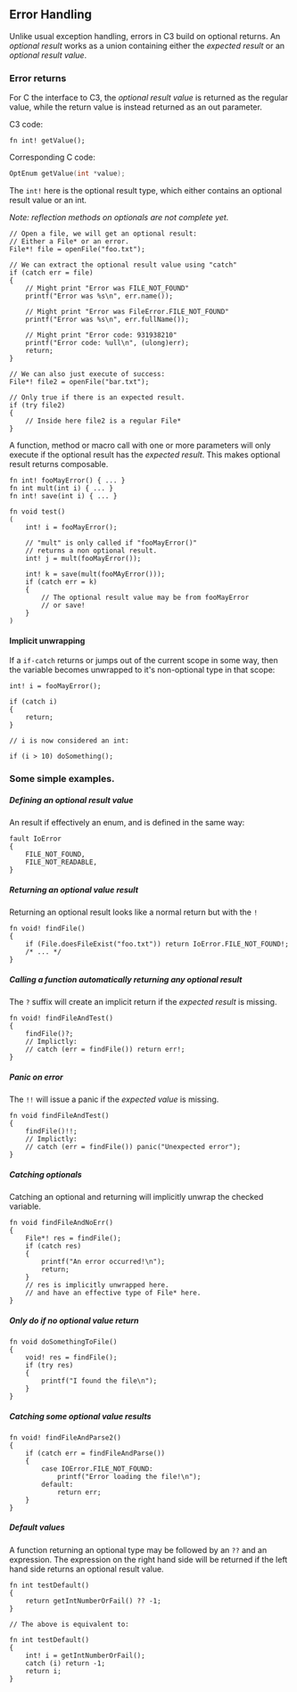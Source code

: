 ## Error Handling

Unlike usual exception handling, errors in C3 build on optional returns. 
An *optional result* works as a union containing either the *expected result* or an *optional result value*.


### Error returns

For C the interface to C3, the *optional result value* is returned as the regular value, while the return value 
is instead returned as an out parameter.

C3 code:
```
fn int! getValue();
```

Corresponding C code:
```c
OptEnum getValue(int *value);
```

The `int!` here is the optional result type, which either contains an optional result value or an int.

*Note: reflection methods on optionals are not complete yet.*
```
// Open a file, we will get an optional result:
// Either a File* or an error.
File*! file = openFile("foo.txt");

// We can extract the optional result value using "catch"
if (catch err = file)
{
    // Might print "Error was FILE_NOT_FOUND"
    printf("Error was %s\n", err.name()); 
    
    // Might print "Error was FileError.FILE_NOT_FOUND"
    printf("Error was %s\n", err.fullName()); 
    
    // Might print "Error code: 931938210"
    printf("Error code: %ull\n", (ulong)err); 
    return;
}

// We can also just execute of success:
File*! file2 = openFile("bar.txt");

// Only true if there is an expected result.
if (try file2)
{
    // Inside here file2 is a regular File*
}
```

A function, method or macro call with one or more parameters will only execute if the optional result has the *expected result*. 
This makes optional result returns composable. 

```
fn int! fooMayError() { ... }
fn int mult(int i) { ... }
fn int! save(int i) { ... }

fn void test()
(
    int! i = fooMayError();
    
    // "mult" is only called if "fooMayError()"
    // returns a non optional result.
    int! j = mult(fooMayError());
    
    int! k = save(mult(fooMAyError()));
    if (catch err = k)
    {
        // The optional result value may be from fooMayError
        // or save!
    }    
)
```

#### Implicit unwrapping

If a `if-catch` returns or jumps out of the current scope in some way, then the variable becomes
unwrapped to it's non-optional type in that scope:

```
int! i = fooMayError();
    
if (catch i)
{
    return;
}

// i is now considered an int:

if (i > 10) doSomething();
```

### Some simple examples.

##### Defining an optional result value

An result if effectively an enum, and is defined in the same way:

```
fault IoError
{
    FILE_NOT_FOUND,
    FILE_NOT_READABLE,
}    
```


##### Returning an optional value result

Returning an optional result looks like a normal return but with the `!`

```
fn void! findFile()
{
    if (File.doesFileExist("foo.txt")) return IoError.FILE_NOT_FOUND!;
    /* ... */
}
```

##### Calling a function automatically returning any optional result

The `?` suffix will create an implicit return if the *expected result* is missing.

```
fn void! findFileAndTest()
{
    findFile()?;
    // Implictly:
    // catch (err = findFile()) return err!;
}
```

##### Panic on error

The `!!` will issue a panic if the *expected value* is missing.

```
fn void findFileAndTest()
{
    findFile()!!;
    // Implictly:
    // catch (err = findFile()) panic("Unexpected error");
}
```

##### Catching optionals

Catching an optional and returning will implicitly unwrap the checked variable.

```
fn void findFileAndNoErr()
{
    File*! res = findFile();    
    if (catch res)
    {
        printf("An error occurred!\n");
        return;
    }
    // res is implicitly unwrapped here.
    // and have an effective type of File* here.
}
```

##### Only do if no optional value return

```
fn void doSomethingToFile()
{
    void! res = findFile();    
    if (try res)
    {
        printf("I found the file\n");
    }
}
```

##### Catching some optional value results

```
fn void! findFileAndParse2()
{
    if (catch err = findFileAndParse())
    {
        case IOError.FILE_NOT_FOUND:
            printf("Error loading the file!\n");
        default:
            return err;
    }
}
```


##### Default values

A function returning an optional type may be followed by an `??` and an expression. The expression on the right hand
side will be returned if the left hand side returns an optional result value.

```
fn int testDefault()
{
    return getIntNumberOrFail() ?? -1;
}

// The above is equivalent to:

fn int testDefault()
{
    int! i = getIntNumberOrFail();    
    catch (i) return -1;
    return i;
}

```

